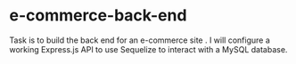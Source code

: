 # e-commerce-back-end
Task is to build the back end for an e-commerce site . I will configure a working Express.js API to use Sequelize to interact with a MySQL database.
